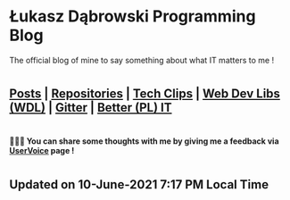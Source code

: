 # Łukasz Dąbrowski Programming Blog
The official blog of mine to say something about what IT matters to me !
#

## [Posts](/programming/Programming.md#all-the-latest-about-my-programming-activities "Go to details covering my programming activities.") | [Repositories](https://github.com/C4B-Solutions-Lab?tab=repositories "All my programming repos !") | [Tech Clips](https://drive.google.com/drive/folders/1P6gJkD0Pfb6Ucoj22hKFmNZlgsRy0_Pn?usp=sharing "All my important tech clips will land here !") | [Web Dev Libs (WDL)](https://drive.google.com/drive/folders/1qDCILfZY4XvW7Ea64UhkYXraqLPhoQnV?usp=sharing "All my important web development libraries will land here !") | [Gitter](https://gitter.im/SHARING-VALUABLE-KNOWLEDGE "Sharing valuable knowledge !") | [Better (PL) IT](https://c4b-solutions.github.io/clever_code/the_dream/V/View.html "Building better IT solutions in Poland !")


#
#### :raising_hand::mega::thought_balloon: You can share some thoughts with me by giving me a feedback via [UserVoice](https://feedback.userreport.com/1e3a64a6-617f-47ad-9cc8-2273ae3c17fd/ "Feedback Forum") page !
#

## Updated on 10-June-2021 7:17 PM Local Time
